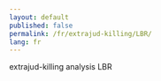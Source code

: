 ```yaml
---
layout: default
published: false
permalink: /fr/extrajud-killing/LBR/
lang: fr
---
```


extrajud-killing analysis LBR

